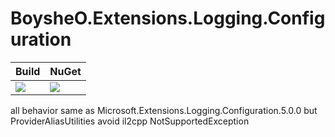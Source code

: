 # BoysheO.Extensions.Logging.Configuration
| Build | NuGet |
|--|--|
|![](https://github.com/BoysheO/BoysheO.Extensions.Logging.Configuration/workflows/nuget/badge.svg)|[![](https://img.shields.io/nuget/v/BoysheO.Extensions.Logging.Configuration.svg)](https://www.nuget.org/packages/BoysheO.Extensions.Logging.Configuration)|


all behavior same as Microsoft.Extensions.Logging.Configuration.5.0.0 but ProviderAliasUtilities avoid il2cpp NotSupportedException

